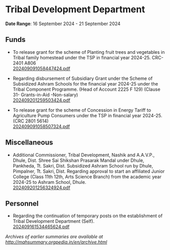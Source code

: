 # Tribal Development Department

**Date Range**: 16 September 2024 - 21 September 2024


## Funds
- To release grant for the scheme of Planting fruit trees and vegetables in Tribal family homestead under the TSP in financial year 2024-25. CRC- 2401 A806\
  [202409091058447424.pdf](https://gr.maharashtra.gov.in/Site/Upload/Government%20Resolutions/English/202409091058447424.pdf)

- Regarding disbursement of Subsidiary Grant under the Scheme of Subsidized Ashram Schools for the financial year 2024-25 under the Tribal Component Programme. (Head of Account 2225 F 129) (Clause 31- Grants-in-Aid -Non-salary)\
  [202409201259503424.pdf](https://gr.maharashtra.gov.in/Site/Upload/Government%20Resolutions/English/202409201259503424.pdf)

- To release grant for the scheme of Concession in Energy Tariff to Agriculture Pump Consumers under the TSP in financial year 2024-25. (CRC 2801 5614)\
  [202409091058507324.pdf](https://gr.maharashtra.gov.in/Site/Upload/Government%20Resolutions/English/202409091058507324.pdf)

## Miscellaneous
- Additional Commissioner, Tribal Development, Nashik and A.A.V.P., Dhule, Dist. Shree Sai Shikshan Prasarak Mandal under Dhule, Pankheda, Tt. Sakri, Dist. Subsidized Ashram School run by Dhule, Pimpalner, Tt. Sakri, Dist. Regarding approval to start an affiliated Junior College (Class 11th  12th, Arts  Science Branch) from the academic year 2024-25 to Ashram School, Dhule.\
  [202409201256324924.pdf](https://gr.maharashtra.gov.in/Site/Upload/Government%20Resolutions/English/202409201256324924.pdf)

## Personnel
- Regarding the continuation of temporary posts on the establishment of Tribal Development Department (Self).\
  [202409161534465624.pdf](https://gr.maharashtra.gov.in/Site/Upload/Government%20Resolutions/English/202409161534465624.pdf)


*Archives of earlier summaries are available at http://mahsummary.orgpedia.in/en/archive.html*